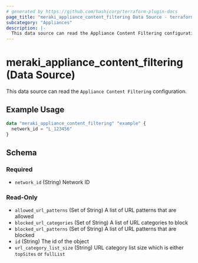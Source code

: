 ```yaml
---
# generated by https://github.com/hashicorp/terraform-plugin-docs
page_title: "meraki_appliance_content_filtering Data Source - terraform-provider-meraki"
subcategory: "Appliances"
description: |-
  This data source can read the Appliance Content Filtering configuration.
---
```


# meraki_appliance_content_filtering (Data Source)

This data source can read the `Appliance Content Filtering` configuration.

## Example Usage

```terraform
data "meraki_appliance_content_filtering" "example" {
  network_id = "L_123456"
}
```

<!-- schema generated by tfplugindocs -->
## Schema

### Required

- `network_id` (String) Network ID

### Read-Only

- `allowed_url_patterns` (Set of String) A list of URL patterns that are allowed
- `blocked_url_categories` (Set of String) A list of URL categories to block
- `blocked_url_patterns` (Set of String) A list of URL patterns that are blocked
- `id` (String) The id of the object
- `url_category_list_size` (String) URL category list size which is either `topSites` or `fullList`
